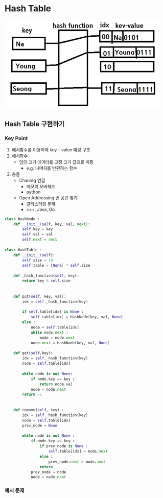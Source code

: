 # Hash Table
![img.png](assets/img_hashtable.png)
## Hash Table 구현하기
### Key Point
1. 해시함수를 이용하여 key - value 매핑 구조
2. 해시함수
   - 임의 크기 데이터를 고정 크기 값으로 매핑
     - e.g. 나머지를 반환하는 함수
3. 충돌
    - Chaning 연결
      - 메모리 오버헤드
      - python
    - Open Addressing 빈 공간 찾기
      - 클러스터링 문제
      - c++, Java, Go
```python
class HashNode :
    def __init__(self, key, val, next):
        self.key = key
        self.val = val
        self.next = next

class HashTable :
    def __init__(self):
        self.size = 10
        self.table = [None] * self.size

    def _hash_function(self, key):
        return key % self.size


    def put(self, key, val):
        idx = self._hash_function(key)

        if self.table[idx] is None :
            self.table[idx] = HashNode(key, val, None)
        else :
            node = self.table[idx]
            while node.next :
                node = node.next
            node.next = HashNode(key, val, None)

    def get(self,key):
        idx = self._hash_function(key)
        node = self.table[idx]

        while node is not None:
            if node.key == key :
                return node.val
            node = node.next
        return -1


    def remove(self, key) :
        idx = self._hash_function(key)
        node = self.table[idx]
        prev_node = None

        while node is not None :
            if node.key == key :
                if prev_node is None :
                    self.table[idx] = node.next
                else :
                    prev_node.next = node.next
                return
            prev_node = node
            node = node.next

```


### 예시 문제
```python

```